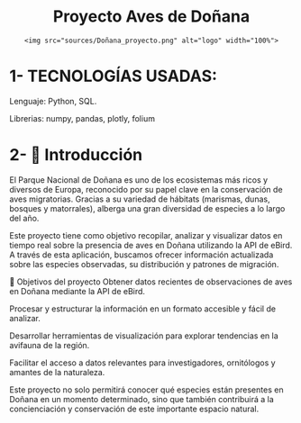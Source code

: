 <div align="center">

# Proyecto Aves de Doñana

</div>

<div align="center">

    <img src="sources/Doñana_proyecto.png" alt="logo" width="100%">

</div>

# 1- TECNOLOGÍAS USADAS:

<div align="center"> </div>

Lenguaje: Python, SQL.

Librerias: numpy, pandas, plotly, folium

# 2- 📖 Introducción

El Parque Nacional de Doñana es uno de los ecosistemas más ricos y diversos de Europa, reconocido por su papel clave en la conservación de aves migratorias. Gracias a su variedad de hábitats (marismas, dunas, bosques y matorrales), alberga una gran diversidad de especies a lo largo del año.

Este proyecto tiene como objetivo recopilar, analizar y visualizar datos en tiempo real sobre la presencia de aves en Doñana utilizando la API de eBird. A través de esta aplicación, buscamos ofrecer información actualizada sobre las especies observadas, su distribución y patrones de migración.

🔹 Objetivos del proyecto
Obtener datos recientes de observaciones de aves en Doñana mediante la API de eBird.

Procesar y estructurar la información en un formato accesible y fácil de analizar.

Desarrollar herramientas de visualización para explorar tendencias en la avifauna de la región.

Facilitar el acceso a datos relevantes para investigadores, ornitólogos y amantes de la naturaleza.

Este proyecto no solo permitirá conocer qué especies están presentes en Doñana en un momento determinado, sino que también contribuirá a la concienciación y conservación de este importante espacio natural.

<div align="center"> </div>
